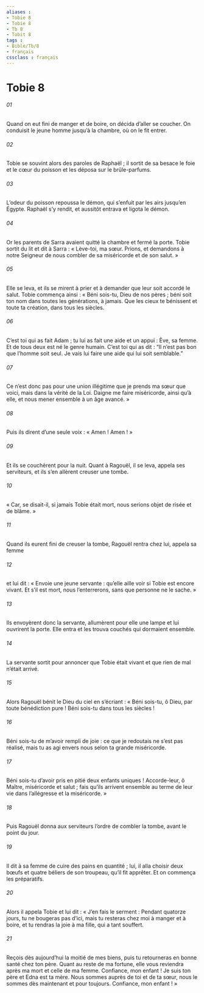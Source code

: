 ```yaml
---
aliases : 
- Tobie 8
- Tobie 8
- Tb 8
- Tobit 8
tags : 
- Bible/Tb/8
- français
cssclass : français
---
```


# Tobie 8

###### 01
Quand on eut fini de manger et de boire, on décida d’aller se coucher. On conduisit le jeune homme jusqu’à la chambre, où on le fit entrer.
###### 02
Tobie se souvint alors des paroles de Raphaël ; il sortit de sa besace le foie et le cœur du poisson et les déposa sur le brûle-parfums.
###### 03
L’odeur du poisson repoussa le démon, qui s’enfuit par les airs jusqu’en Égypte. Raphaël s’y rendit, et aussitôt entrava et ligota le démon.
###### 04
Or les parents de Sarra avaient quitté la chambre et fermé la porte. Tobie sortit du lit et dit à Sarra : « Lève-toi, ma sœur. Prions, et demandons à notre Seigneur de nous combler de sa miséricorde et de son salut. »
###### 05
Elle se leva, et ils se mirent à prier et à demander que leur soit accordé le salut. Tobie commença ainsi :
« Béni sois-tu, Dieu de nos pères ;
béni soit ton nom
dans toutes les générations, à jamais.
Que les cieux te bénissent
et toute ta création, dans tous les siècles.
###### 06
C’est toi qui as fait Adam ;
tu lui as fait une aide et un appui :
Ève, sa femme.
Et de tous deux est né le genre humain.
C’est toi qui as dit :
“Il n’est pas bon que l’homme soit seul.
Je vais lui faire une aide
qui lui soit semblable.”
###### 07
Ce n’est donc pas pour une union illégitime
que je prends ma sœur que voici,
mais dans la vérité de la Loi.
Daigne me faire miséricorde, ainsi qu’à elle,
et nous mener ensemble à un âge avancé. »
###### 08
Puis ils dirent d’une seule voix :
« Amen ! Amen ! »
###### 09
Et ils se couchèrent pour la nuit. Quant à Ragouël, il se leva, appela ses serviteurs, et ils s’en allèrent creuser une tombe.
###### 10
« Car, se disait-il, si jamais Tobie était mort, nous serions objet de risée et de blâme. »
###### 11
Quand ils eurent fini de creuser la tombe, Ragouël rentra chez lui, appela sa femme
###### 12
et lui dit : « Envoie une jeune servante : qu’elle aille voir si Tobie est encore vivant. Et s’il est mort, nous l’enterrerons, sans que personne ne le sache. »
###### 13
Ils envoyèrent donc la servante, allumèrent pour elle une lampe et lui ouvrirent la porte. Elle entra et les trouva couchés qui dormaient ensemble.
###### 14
La servante sortit pour annoncer que Tobie était vivant et que rien de mal n’était arrivé.
###### 15
Alors Ragouël bénit le Dieu du ciel en s’écriant :
« Béni sois-tu, ô Dieu,
par toute bénédiction pure !
Béni sois-tu dans tous les siècles !
###### 16
Béni sois-tu de m’avoir rempli de joie :
ce que je redoutais ne s’est pas réalisé,
mais tu as agi envers nous
selon ta grande miséricorde.
###### 17
Béni sois-tu d’avoir pris en pitié deux enfants uniques !
Accorde-leur, ô Maître, miséricorde et salut ;
fais qu’ils arrivent ensemble au terme de leur vie
dans l’allégresse et la miséricorde. »
###### 18
Puis Ragouël donna aux serviteurs l’ordre de combler la tombe, avant le point du jour.
###### 19
Il dit à sa femme de cuire des pains en quantité ; lui, il alla choisir deux bœufs et quatre béliers de son troupeau, qu’il fit apprêter. Et on commença les préparatifs.
###### 20
Alors il appela Tobie et lui dit : « J’en fais le serment : Pendant quatorze jours, tu ne bougeras pas d’ici, mais tu resteras chez moi à manger et à boire, et tu rendras la joie à ma fille, qui a tant souffert.
###### 21
Reçois dès aujourd’hui la moitié de mes biens, puis tu retourneras en bonne santé chez ton père. Quant au reste de ma fortune, elle vous reviendra après ma mort et celle de ma femme. Confiance, mon enfant ! Je suis ton père et Edna est ta mère. Nous sommes auprès de toi et de ta sœur, nous le sommes dès maintenant et pour toujours. Confiance, mon enfant ! »
